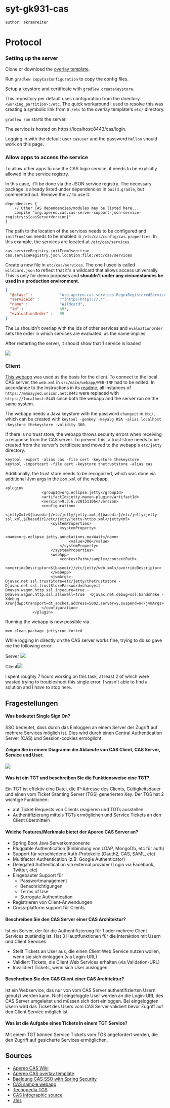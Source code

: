 # syt-gk931-cas

`author: akramreiter`

# Protocol

### Setting up the server

Clone or download the [overlay template](https://github.com/apereo/cas-overlay-template).

Run `gradlew copyCasConfiguration` to copy the config files.

Setup a keystore and certificate with `gradlew createKeystore`.

This repository per default uses configuration from the directory `<working_partition>:/etc`. The quick workaround I used to resolve this was creating a symbolic link from `D:/etc` to the overlay template's `etc/` directory.

`gradlew run` starts the server.

The service is hosted on https://localhost:8443/cas/login.

Logging in with the default user `casuser` and the password `Mellon` should work on this page.

### Allow apps to access the service

To allow other apps to use the CAS login service, it needs to be explicitly allowed in the service registry.

In this case, it'll be done via the JSON service registry. The necessary package is already listed under dependencies in `build.gradle`, but commented out. Remove the `//`   to use it.

````
dependencies {
    // Other CAS dependencies/modules may be listed here...
    compile "org.apereo.cas:cas-server-support-json-service-registry:${casServerVersion}"
}
````

The path to the location of the services needs to be configured and `initFromJson` needs to be enabled in `/etc/cas/config/cas.properties`. In this example, the services are located at `/etc/cas/services`.

````properties
cas.serviceRegistry.initFromJson:true
cas.serviceRegistry.json.location:file:/etc/cas/services
````

Create a new file in `etc/cas/services`. The one I used is called `wildcard.json` to reflect that it's a wildcard that allows access universally. This is only for demo purposes and **shouldn't under any circumstances be used in a production environment**.

````json
{
  "@class" :            "org.apereo.cas.services.RegexRegisteredService",
  "serviceId" :         "^(https|http)://.*",
  "name" :              "Wildcard",
  "id" :                493,
  "evaluationOrder" :   99
}
````

The `id` shouldn't overlap with the ids of other services and `evaluationOrder` sets the order in which services are evaluated, as the name implies.

After restarting the server, it should show that 1 service is loaded

![](images\serviceloaded.PNG)

### Client

[This webapp](https://github.com/cas-projects/cas-sample-java-webapp) was used as the basis for the client. To connect to the local CAS server, the `web.xml` in `src/main/webapp/WEB-INF` had to be edited. In accordance to the instructions in its [readme](cas-sample-java-webapp-master/README.md), all instances of ` https://mmoayyed.unicon.net:8443 ` were replaced with `https://localhost:8443` since both the webapp and the server run on the same system.

The webapp needs a Java keystore with the password `changeit` in `ètc/`, which can be created with `keytool -genkey -keyalg RSA -alias localhost -keystore thekeystore -validity 360`. 

If there is no trust store, the webapp throws security errors when receiving a response from the CAS server. To prevent this, a trust store needs to be created from the server's certificate and moved to the webapp's `etc/jetty` directory.

````
keytool -export -alias cas -file cert -keystore thekeystore
keytool -importcert -file cert -keystore thetruststore -alias cas
````

Additionally, the trust store needs to be recognized, which was done via additional Jvm args in the `pom.xml` of the webapp.

````
<plugin>
                <groupId>org.eclipse.jetty</groupId>
                <artifactId>jetty-maven-plugin</artifactId>
                <version>9.3.6.v20151106</version>
                <configuration>
                    <jettyXml>${basedir}/etc/jetty/jetty.xml,${basedir}/etc/jetty/jetty-ssl.xml,${basedir}/etc/jetty/jetty-https.xml</jettyXml>
                    <systemProperties>
                        <systemProperty>
                            <name>org.eclipse.jetty.annotations.maxWait</name>
                            <value>300</value>
                        </systemProperty>
                    </systemProperties>
                    <webApp>
                        <contextPath>/sample</contextPath>
                    	<overrideDescriptor>${basedir}/etc/jetty/web.xml</overrideDescriptor>
                    </webApp>
                    <jvmArgs>-Djavax.net.ssl.trustStore=etc/jetty/thetruststore -Djavax.net.ssl.trustStorePassword=changeit -Dmaven.wagon.http.ssl.insecure=true -Dmaven.wagon.http.ssl.allowall=true  -Djavax.net.debug=ssl:handshake -Xdebug -Xrunjdwp:transport=dt_socket,address=5002,server=y,suspend=n</jvmArgs>
                </configuration>
            </plugin>
````



Running the webapp is now possible via

````
mvn clean package jetty:run-forked
````

While logging in directly on the CAS server works fine, trying to do so gave me the following error: 

Server ![](images/servererr.png)

Client![](images/clienterr.png)

I spent roughly 7 hours working on this task, at least 2 of which were wasted trying to troubleshoot this single error. I wasn't able to find a solution and I have to stop here.

## Fragestellungen

#### Was bedeutet Single Sign On?

SSO bedeutet, dass durch das Einloggen an einem Server der Zugriff auf mehrere Services möglich ist. Dies wird durch einen Central Authentication Server (CAS) und Session-cookies ermöglicht.

####  Zeigen Sie in einem Diagramm die Ablaeufe von CAS Client, CAS Server, Service und User.

![](https://miro.medium.com/max/656/1*yCpUC4xPxtYV-LKbUv_TmQ.jpeg)

####  Was ist ein TGT und beschreiben Sie die Funktionsweise eine TGT?

Ein TGT ist effektiv eine Datei, die IP-Adresse des Clients, Gültigkeitsdauer und einen vom Ticket Granting Server (TGS) generierten Key. Der TGS hat 2 wichtige Funktionen:

- auf Ticket Requests von Clients reagieren und TGTs ausstellen
- Authentifizierung mittels TGTs ermöglichen und Service Tickets an den Client übermitteln

####  Welche Features/Merkmale bietet der Apereo CAS Server an? 

- Spring Boot Java Serverkomponente
- Pluggable Authentication (Einbindung von LDAP, MongoDb, etc für auth)
- Support für verschiedene Auth-Protokolle (Oauth2, CAS, SAML, etc)
- Multifactor Authentication (z.B. Google Authenticator)
- Delegated Authentication via external provider (Login via Facebook, Twitter, etc)
- Eingebauter Support für
  - Passwortmanagement
  - Benachrichtigungen
  - Terms of Use
  - Surrogate Authentication
- Registrieren von Client-Anwendungen
- Cross-platform support für Clients

####  Beschreiben Sie den CAS Server einer CAS Architektur?

Ist ein Server, der für die Authentifizierung für 1 oder mehrere Client Services zuständig ist. Hat 3 Hauptfunktionen für die Interaktion mit Usern und Client Services

- Stellt Tickets an User aus, die einen Client Web Service nutzen wollen, wenn sie sich einloggen (via Login-URL)
- Validiert Tickets, die Client Web Services erhalten (via Validation-URL)
- Invalidiert Tickets, wenn sich User ausloggen

#### Beschreiben Sie den CAS Client einer CAS Architektur?

Ist ein Webservice, das nur von vom CAS Server authentifizierten Usern genutzt werden kann. Nicht eingeloggte User werden an die Login-URL des CAS Server umgeleitet und müssen sich dort einloggen. Bei eingeloggten Usern wird das Ticket des Users vom CAS Server validiert bevor Zugriff auf den Client Service möglich ist.

####  Was ist die Aufgabe eines Tickets in einem TGT Service? 

Mit einem TGT können Service Tickets vom TGS angefordert werden, die den Zugriff auf gesicherte Services ermöglichen.

## Sources

- [Apereo CAS Wiki](https://apereo.github.io/cas/6.0.x/index.html)
- [Apereo CAS overlay template](https://github.com/apereo/cas-overlay-template)
- [Baeldung CAS SSO with Spring Security]( https://www.baeldung.com/spring-security-cas-sso )
- [CAS sample webapp](https://github.com/cas-projects/cas-sample-java-webapp)
- [Techopedia TGS](https://www.techopedia.com/definition/27186/ticket-granting-server-tgs)
- [CAS Infographic source](https://medium.com/@adiletmaratov/central-authentication-service-cas-implementation-using-django-microservices-70c4c50d5b6f)
- [.this](https://github.com/akramreiter-tgm/syt-gk931-casserver)